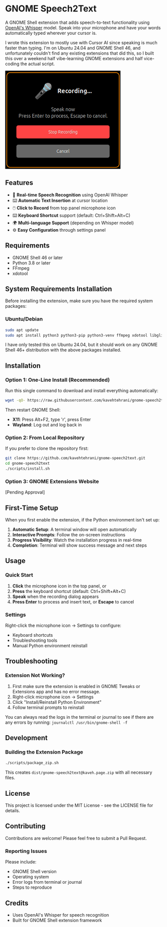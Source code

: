 # GNOME Speech2Text

A GNOME Shell extension that adds speech-to-text functionality using
[OpenAI's Whisper](https://github.com/openai/whisper) model. Speak into your microphone
and have your words automatically typed wherever your cursor is.

I wrote this extension to mostly use with Cursor AI since speaking is much faster than typing. I'm on Ubuntu 24.04 and
GNOME Shell 46, and unfortunately couldn't find any existing extensions that did this, so I built this over a weekend half
vibe-learning GNOME extensions and half vice-coding the actual script.

![recording-modal](./images/recording-modal.png)

## Features

- 🎤 **Real-time Speech Recognition** using OpenAI Whisper
- ⌨️ **Automatic Text Insertion** at cursor location
- 🖱️ **Click to Record** from top panel microphone icon
- ⌨️ **Keyboard Shortcut** support (default: Ctrl+Shift+Alt+C)
- 🌍 **Multi-language Support** (depending on Whisper model)
- ⚙️ **Easy Configuration** through settings panel

## Requirements

- GNOME Shell 46 or later
- Python 3.8 or later
- FFmpeg
- xdotool

## System Requirements Installation

Before installing the extension, make sure you have the required system packages:

### Ubuntu/Debian

```bash
sudo apt update
sudo apt install python3 python3-pip python3-venv ffmpeg xdotool libglib2.0-dev
```

I have only tested this on Ubuntu 24.04, but it should work on any GNOME Shell 46+ distribution with the above packages installed.

## Installation

### Option 1: One-Line Install (Recommended)

Run this single command to download and install everything automatically:

```bash
wget -qO- https://raw.githubusercontent.com/kavehtehrani/gnome-speech2text/main/scripts/install.sh | bash
```

Then restart GNOME Shell:

- **X11**: Press Alt+F2, type 'r', press Enter
- **Wayland**: Log out and log back in

### Option 2: From Local Repository

If you prefer to clone the repository first:

```bash
git clone https://github.com/kavehtehrani/gnome-speech2text.git
cd gnome-speech2text
./scripts/install.sh
```

### Option 3: GNOME Extensions Website

[Pending Approval]

## First-Time Setup

When you first enable the extension, if the Python environment isn't set up:

1. **Automatic Setup**: A terminal window will open automatically
2. **Interactive Prompts**: Follow the on-screen instructions
3. **Progress Visibility**: Watch the installation progress in real-time
4. **Completion**: Terminal will show success message and next steps

## Usage

### Quick Start

1. **Click** the microphone icon in the top panel, or
2. **Press** the keyboard shortcut (default: Ctrl+Shift+Alt+C)
3. **Speak** when the recording dialog appears
4. **Press Enter** to process and insert text, or **Escape** to cancel

### Settings

Right-click the microphone icon → Settings to configure:

- Keyboard shortcuts
- Troubleshooting tools
- Manual Python environment reinstall

## Troubleshooting

### Extension Not Working?

1. First make sure the extension is enabled in GNOME Tweaks or Extensions app and has no error message.
2. Right-click microphone icon → Settings
3. Click "Install/Reinstall Python Environment"
4. Follow terminal prompts to reinstall

You can always read the logs in the terminal or journal to see if there are any errors by running:
`journalctl /usr/bin/gnome-shell -f`

## Development

### Building the Extension Package

```bash
./scripts/package_zip.sh
```

This creates `dist/gnome-speech2text@kaveh.page.zip` with all necessary files.

## License

This project is licensed under the MIT License - see the LICENSE file for details.

## Contributing

Contributions are welcome! Please feel free to submit a Pull Request.

### Reporting Issues

Please include:

- GNOME Shell version
- Operating system
- Error logs from terminal or journal
- Steps to reproduce

## Credits

- Uses OpenAI's Whisper for speech recognition
- Built for GNOME Shell extension framework
